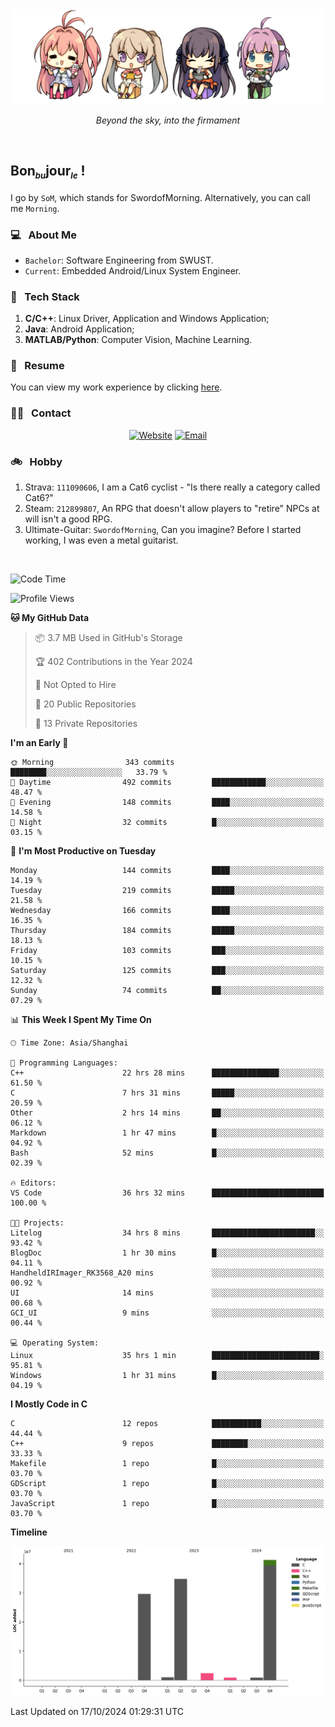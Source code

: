 <img src="./pic/Aokana.png">
<p align="center"><em>Beyond the sky, into the firmament</em></p>

<br/>

## Bon<sub><em><font size=2>bu</font></em></sub>jour<sub><em><font size=2>le</font></em></sub> !

I go by `SoM`, which stands for SwordofMorning. Alternatively, you can call me `Morning`.

### 💻 &nbsp; About Me

- `Bachelor`: Software Engineering from SWUST.
- `Current`: Embedded Android/Linux System Engineer.

### 🔧 &nbsp; Tech Stack

1. **C/C++**: Linux Driver, Application and Windows Application;
2. **Java**: Android Application;
3. **MATLAB/Python**: Computer Vision, Machine Learning.

### 📝 &nbsp; Resume

You can view my work experience by clicking <a href="https://swordofmorning.com/index.php/contact/">here</a>.

### 🤝🏻 &nbsp; Contact

<p align="center">
<a href="https://swordofmorning.com/"><img alt="Website" src="https://img.shields.io/badge/Website-swordofmorning.com-blue?style=flat-square&logo=google-chrome"></a>
<a href="mailto:master@xiaojintao.email
"><img alt="Email" src="https://img.shields.io/badge/Email-master@xiaojintao.email-blue?style=flat-square&logo=gmail"></a>
</p>

### 🚲 &nbsp; Hobby

1. Strava: `111090606`, I am a Cat6 cyclist - "Is there really a category called Cat6?"
2. Steam: `212899807`, An RPG that doesn't allow players to "retire" NPCs at will isn't a good RPG.
3. Ultimate-Guitar: `SwordofMorning`, Can you imagine? Before I started working, I was even a metal guitarist.

<br/>

<!--START_SECTION:waka-->
![Code Time](http://img.shields.io/badge/Code%20Time-222%20hrs%2025%20mins-blue)

![Profile Views](http://img.shields.io/badge/Profile%20Views-0-blue)

**🐱 My GitHub Data** 

> 📦 3.7 MB Used in GitHub's Storage 
 > 
> 🏆 402 Contributions in the Year 2024
 > 
> 🚫 Not Opted to Hire
 > 
> 📜 20 Public Repositories 
 > 
> 🔑 13 Private Repositories 
 > 
**I'm an Early 🐤** 

```text
🌞 Morning                343 commits         ████████░░░░░░░░░░░░░░░░░   33.79 % 
🌆 Daytime                492 commits         ████████████░░░░░░░░░░░░░   48.47 % 
🌃 Evening                148 commits         ████░░░░░░░░░░░░░░░░░░░░░   14.58 % 
🌙 Night                  32 commits          █░░░░░░░░░░░░░░░░░░░░░░░░   03.15 % 
```
📅 **I'm Most Productive on Tuesday** 

```text
Monday                   144 commits         ████░░░░░░░░░░░░░░░░░░░░░   14.19 % 
Tuesday                  219 commits         █████░░░░░░░░░░░░░░░░░░░░   21.58 % 
Wednesday                166 commits         ████░░░░░░░░░░░░░░░░░░░░░   16.35 % 
Thursday                 184 commits         █████░░░░░░░░░░░░░░░░░░░░   18.13 % 
Friday                   103 commits         ███░░░░░░░░░░░░░░░░░░░░░░   10.15 % 
Saturday                 125 commits         ███░░░░░░░░░░░░░░░░░░░░░░   12.32 % 
Sunday                   74 commits          ██░░░░░░░░░░░░░░░░░░░░░░░   07.29 % 
```


📊 **This Week I Spent My Time On** 

```text
🕑︎ Time Zone: Asia/Shanghai

💬 Programming Languages: 
C++                      22 hrs 28 mins      ███████████████░░░░░░░░░░   61.50 % 
C                        7 hrs 31 mins       █████░░░░░░░░░░░░░░░░░░░░   20.59 % 
Other                    2 hrs 14 mins       ██░░░░░░░░░░░░░░░░░░░░░░░   06.12 % 
Markdown                 1 hr 47 mins        █░░░░░░░░░░░░░░░░░░░░░░░░   04.92 % 
Bash                     52 mins             █░░░░░░░░░░░░░░░░░░░░░░░░   02.39 % 

🔥 Editors: 
VS Code                  36 hrs 32 mins      █████████████████████████   100.00 % 

🐱‍💻 Projects: 
Litelog                  34 hrs 8 mins       ███████████████████████░░   93.42 % 
BlogDoc                  1 hr 30 mins        █░░░░░░░░░░░░░░░░░░░░░░░░   04.11 % 
HandheldIRImager_RK3568_A20 mins             ░░░░░░░░░░░░░░░░░░░░░░░░░   00.92 % 
UI                       14 mins             ░░░░░░░░░░░░░░░░░░░░░░░░░   00.68 % 
GCI_UI                   9 mins              ░░░░░░░░░░░░░░░░░░░░░░░░░   00.44 % 

💻 Operating System: 
Linux                    35 hrs 1 min        ████████████████████████░   95.81 % 
Windows                  1 hr 31 mins        █░░░░░░░░░░░░░░░░░░░░░░░░   04.19 % 
```

**I Mostly Code in C** 

```text
C                        12 repos            ███████████░░░░░░░░░░░░░░   44.44 % 
C++                      9 repos             ████████░░░░░░░░░░░░░░░░░   33.33 % 
Makefile                 1 repo              █░░░░░░░░░░░░░░░░░░░░░░░░   03.70 % 
GDScript                 1 repo              █░░░░░░░░░░░░░░░░░░░░░░░░   03.70 % 
JavaScript               1 repo              █░░░░░░░░░░░░░░░░░░░░░░░░   03.70 % 
```



**Timeline**

![Lines of Code chart](https://raw.githubusercontent.com/SwordofMorning/SwordofMorning/main/assets/bar_graph.png)


 Last Updated on 17/10/2024 01:29:31 UTC
<!--END_SECTION:waka-->
